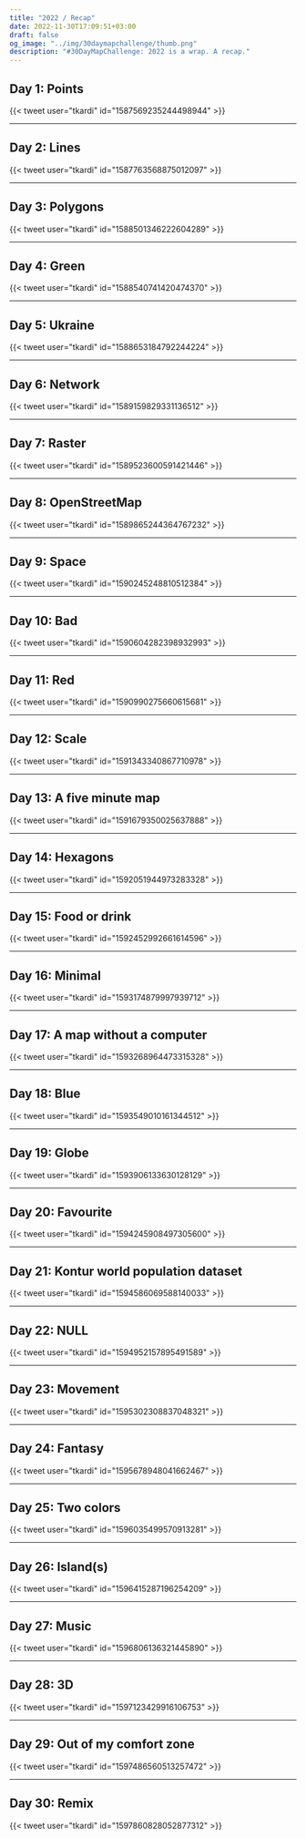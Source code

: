 ```yaml
---
title: "2022 / Recap"
date: 2022-11-30T17:09:51+03:00
draft: false
og_image: "../img/30daymapchallenge/thumb.png"
description: "#30DayMapChallenge: 2022 is a wrap. A recap."
---
```


## Day 1: Points

{{< tweet user="tkardi" id="1587569235244498944" >}}

---

## Day 2: Lines

{{< tweet user="tkardi" id="1587763568875012097" >}}

---
## Day 3: Polygons

{{< tweet user="tkardi" id="1588501346222604289" >}}

---
## Day 4: Green

{{< tweet user="tkardi" id="1588540741420474370" >}}

---
## Day 5: Ukraine

{{< tweet user="tkardi" id="1588653184792244224" >}}

---
## Day 6: Network

{{< tweet user="tkardi" id="1589159829331136512" >}}

---
## Day 7: Raster

{{< tweet user="tkardi" id="1589523600591421446" >}}

---
## Day 8: OpenStreetMap

{{< tweet user="tkardi" id="1589865244364767232" >}}

---
## Day 9: Space

{{< tweet user="tkardi" id="1590245248810512384" >}}

---
## Day 10: Bad

{{< tweet user="tkardi" id="1590604282398932993" >}}

---
## Day 11: Red

{{< tweet user="tkardi" id="1590990275660615681" >}}

---
## Day 12: Scale

{{< tweet user="tkardi" id="1591343340867710978" >}}

---
## Day 13: A five minute map

{{< tweet user="tkardi" id="1591679350025637888" >}}

---
## Day 14: Hexagons

{{< tweet user="tkardi" id="1592051944973283328" >}}

---
## Day 15: Food or drink

{{< tweet user="tkardi" id="1592452992661614596" >}}

---
## Day 16: Minimal

{{< tweet user="tkardi" id="1593174879997939712" >}}

---
## Day 17: A map without a computer

{{< tweet user="tkardi" id="1593268964473315328" >}}

---
## Day 18: Blue

{{< tweet user="tkardi" id="1593549010161344512" >}}

---
## Day 19: Globe

{{< tweet user="tkardi" id="1593906133630128129" >}}

---
## Day 20: Favourite

{{< tweet user="tkardi" id="1594245908497305600" >}}

---
## Day 21: Kontur world population dataset

{{< tweet user="tkardi" id="1594586069588140033" >}}

---
## Day 22: NULL

{{< tweet user="tkardi" id="1594952157895491589" >}}

---
## Day 23: Movement

{{< tweet user="tkardi" id="1595302308837048321" >}}

---
## Day 24: Fantasy

{{< tweet user="tkardi" id="1595678948041662467" >}}

---
## Day 25: Two colors

{{< tweet user="tkardi" id="1596035499570913281" >}}

---
## Day 26: Island(s)

{{< tweet user="tkardi" id="1596415287196254209" >}}

---
## Day 27: Music

{{< tweet user="tkardi" id="1596806136321445890" >}}

---
## Day 28: 3D

{{< tweet user="tkardi" id="1597123429916106753" >}}

---
## Day 29: Out of my comfort zone

{{< tweet user="tkardi" id="1597486560513257472" >}}

---
## Day 30: Remix

{{< tweet user="tkardi" id="1597860828052877312" >}}
